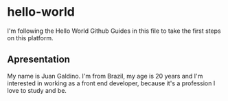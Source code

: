 # hello-world
I'm following the Hello World Github Guides in this file to take the first steps on this platform.

## Apresentation
My name is Juan Galdino. I'm from Brazil, my age is 20 years and I'm interested in working as a front end developer, because it's a profession I love to study and be.
